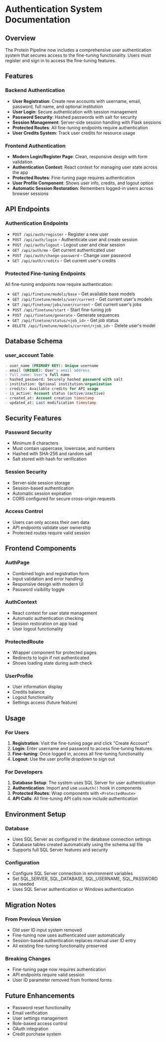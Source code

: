 # Authentication System Documentation

## Overview

The Protein Pipeline now includes a comprehensive user authentication system that secures access to the fine-tuning functionality. Users must register and sign in to access the fine-tuning features.

## Features

### Backend Authentication

- **User Registration**: Create new accounts with username, email, password, full name, and optional institution
- **User Login**: Secure authentication with session management
- **Password Security**: Hashed passwords with salt for security
- **Session Management**: Server-side session handling with Flask sessions
- **Protected Routes**: All fine-tuning endpoints require authentication
- **User Credits System**: Track user credits for resource usage

### Frontend Authentication

- **Modern Login/Register Page**: Clean, responsive design with form validation
- **Authentication Context**: React context for managing user state across the app
- **Protected Routes**: Fine-tuning page requires authentication
- **User Profile Component**: Shows user info, credits, and logout option
- **Automatic Session Restoration**: Remembers logged-in users across browser sessions

## API Endpoints

### Authentication Endpoints

- `POST /api/auth/register` - Register a new user
- `POST /api/auth/login` - Authenticate user and create session
- `POST /api/auth/logout` - Logout user and clear session
- `GET /api/auth/me` - Get current authenticated user
- `POST /api/auth/change-password` - Change user password
- `GET /api/auth/credits` - Get current user's credits

### Protected Fine-tuning Endpoints

All fine-tuning endpoints now require authentication:

- `GET /api/finetune/models/base` - Get available base models
- `GET /api/finetune/models/user/current` - Get current user's models
- `GET /api/finetune/jobs/user/current` - Get current user's jobs
- `POST /api/finetune/start` - Start fine-tuning job
- `POST /api/finetune/generate` - Generate sequences
- `GET /api/finetune/status/<job_id>` - Get job status
- `DELETE /api/finetune/models/current/<job_id>` - Delete user's model

## Database Schema

### user_account Table

```sql
- user_name (PRIMARY KEY): Unique username
- email (UNIQUE): User's email address
- full_name: User's full name
- hashed_password: Securely hashed password with salt
- institution: Optional institution/organization
- credits: Available credits for API usage
- is_active: Account status (active/inactive)
- created_at: Account creation timestamp
- updated_at: Last modification timestamp
```

## Security Features

### Password Security
- Minimum 8 characters
- Must contain uppercase, lowercase, and numbers
- Hashed with SHA-256 and random salt
- Salt stored with hash for verification

### Session Security
- Server-side session storage
- Session-based authentication
- Automatic session expiration
- CORS configured for secure cross-origin requests

### Access Control
- Users can only access their own data
- API endpoints validate user ownership
- Protected routes require valid session

## Frontend Components

### AuthPage
- Combined login and registration form
- Input validation and error handling
- Responsive design with modern UI
- Password visibility toggle

### AuthContext
- React context for user state management
- Automatic authentication checking
- Session restoration on app load
- User logout functionality

### ProtectedRoute
- Wrapper component for protected pages
- Redirects to login if not authenticated
- Shows loading state during auth check

### UserProfile
- User information display
- Credits balance
- Logout functionality
- Settings access (future feature)

## Usage

### For Users

1. **Registration**: Visit the fine-tuning page and click "Create Account"
2. **Login**: Enter username and password to access fine-tuning features
3. **Fine-tuning**: Once logged in, access all fine-tuning functionality
4. **Logout**: Use the user profile dropdown to sign out

### For Developers

1. **Database Setup**: The system uses SQL Server for user authentication
2. **Authentication**: Import and use `useAuth()` hook in components
3. **Protected Routes**: Wrap components with `<ProtectedRoute>`
4. **API Calls**: All fine-tuning API calls now include authentication

## Environment Setup

### Database
- Uses SQL Server as configured in the database connection settings
- Database tables created automatically using the schema.sql file
- Supports full SQL Server features and security

### Configuration
- Configure SQL Server connection in environment variables
- Set SQL_SERVER, SQL_DATABASE, SQL_USERNAME, SQL_PASSWORD as needed
- Uses SQL Server authentication or Windows authentication

## Migration Notes

### From Previous Version
- Old user ID input system removed
- Fine-tuning now uses authenticated user automatically
- Session-based authentication replaces manual user ID entry
- All existing fine-tuning functionality preserved

### Breaking Changes
- Fine-tuning page now requires authentication
- API endpoints require valid session
- User ID parameter removed from frontend forms

## Future Enhancements

- Password reset functionality
- Email verification
- User settings management
- Role-based access control
- OAuth integration
- Credit purchase system
